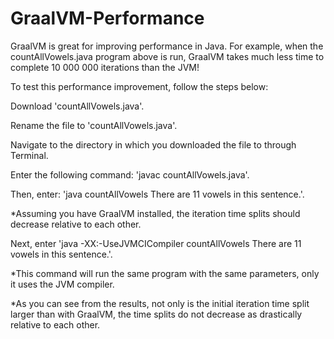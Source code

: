 # GraalVM-Performance
GraalVM is great for improving performance in Java. For example, when the countAllVowels.java program above is run, GraalVM takes much less time to complete 10 000 000 iterations than the JVM!


To test this performance improvement, follow the steps below:

Download 'countAllVowels.java'.

Rename the file to 'countAllVowels.java'.

Navigate to the directory in which you downloaded the file to through Terminal.

Enter the following command: 'javac countAllVowels.java'.

Then, enter: 'java countAllVowels There are 11 vowels in this sentence.'.

*Assuming you have GraalVM installed, the iteration time splits should decrease relative to each other.

Next, enter 'java -XX:-UseJVMCICompiler countAllVowels There are 11 vowels in this sentence.'.

*This command will run the same program with the same parameters, only it uses the JVM compiler.

*As you can see from the results, not only is the initial iteration time split larger than with GraalVM, the time splits do not decrease as drastically relative to each other.
